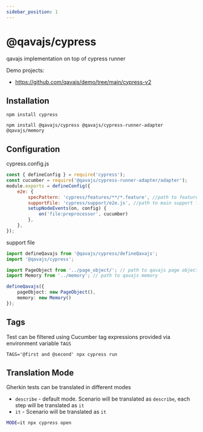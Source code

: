 ```yaml
---
sidebar_position: 1
---
```

# @qavajs/cypress
qavajs implementation on top of cypress runner

Demo projects:
- https://github.com/qavajs/demo/tree/main/cypress-v2

## Installation
  
```
npm install cypress
```

```
npm install @qavajs/cypress @qavajs/cypress-runner-adapter @qavajs/memory
```

## Configuration
cypress.config.js
```javascript
const { defineConfig } = require('cypress');
const cucumber = require('@qavajs/cypress-runner-adapter/adapter');
module.exports = defineConfig({
    e2e: {
        specPattern: 'cypress/features/**/*.feature', //path to features
        supportFile: 'cypress/support/e2e.js', //path to main support file
        setupNodeEvents(on, config) {
            on('file:preprocessor', cucumber)
        },
    },
});

```
support file
```typescript
import defineQavajs from '@qavajs/cypress/defineQavajs';
import '@qavajs/cypress';

import PageObject from '../page_object/'; // path to qavajs page objects
import Memory from '../memory'; // path to qavajs memory

defineQavajs({
    pageObject: new PageObject(),
    memory: new Memory()
});
```

## Tags
Test can be filtered using Cucumber tag expressions provided via environment variable `TAGS`
```
TAGS='@first and @second' npx cypress run
```

## Translation Mode
Gherkin tests can be translated in different modes
- `describe` - default mode. Scenario will be translated as `describe`, each step will be translated as `it`
- `it` - Scenario will be translated as `it`

```bash
MODE=it npx cypress open
```
